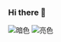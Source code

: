 ### Hi there 👋

<!--
**ouyangkaikai/ouyangkaikai** is a ✨ _special_ ✨ repository because its `README.md` (this file) appears on your GitHub profile.

Here are some ideas to get you started:

- 🔭 I’m currently working on ...
- 🌱 I’m currently learning ...
- 👯 I’m looking to collaborate on ...
- 🤔 I’m looking for help with ...
- 💬 Ask me about ...
- 📫 How to reach me: ...
- 😄 Pronouns: ...
- ⚡ Fun fact: ...
-->

![暗色](https://raw.githubusercontent.com/ouyangkaikai/ouyangkaikai/df18a4a2fb544d5fc0e692f98c3436e9dccaa547/github-contribution-grid-snake.svg#gh-dark-mode-only)
![亮色](https://raw.githubusercontent.com/ouyangkaikai/ouyangkaikai/df18a4a2fb544d5fc0e692f98c3436e9dccaa547/github-contribution-grid-snake.svg#gh-light-mode-only)
